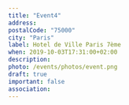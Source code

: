 ```yaml
---
title: "Event4"
address: 
postalCode: "75000"
city: "Paris"
label: Hotel de Ville Paris 7ème
when: 2019-10-03T17:31:00+02:00
description:
photo: /events/photos/event.png
draft: true
important: false
association:
---
```


